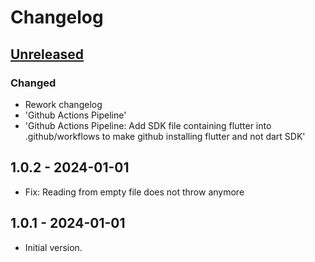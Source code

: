 # Changelog

## [Unreleased]

### Changed

- Rework changelog
- 'Github Actions Pipeline'
- 'Github Actions Pipeline: Add SDK file containing flutter into .github/workflows to make github installing flutter and not dart SDK'

## 1.0.2 - 2024-01-01

- Fix: Reading from empty file does not throw anymore

## 1.0.1 - 2024-01-01

- Initial version.

[Unreleased]: https://github.com/inlavigo/gg_json/compare/1.0.2...HEAD
